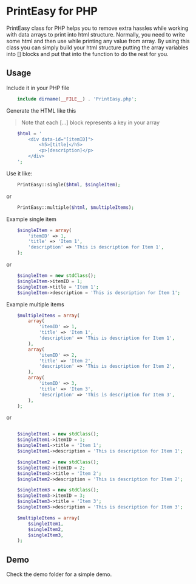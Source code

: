 # PrintEasy for PHP

PrintEasy class for PHP helps you to remove extra hassles while working with data arrays to print into html structure. Normally, you need to write some html and then use <?php echo $someArray['Item'];?> while printing any value from array.
By using this class you can simply build your html structure putting the array variables into [] blocks and put that into the function to do the rest for you.

## Usage

Include it in your PHP file

```php
	include dirname(__FILE__) . 'PrintEasy.php';
```

Generate the HTML like this
>Note that each [...] block represents a key in your array

```php
	$html = '
        <div data-id="[itemID]">
            <h5>[title]</h5>
            <p>[description]</p>
        </div>
    ';
```

Use it like:

```php
	PrintEasy::single($html, $singleItem);
```

or

```php
	PrintEasy::multiple($html, $multipleItems);
```

Example single item
```php
    $singleItem = array(
        'itemID' => 1,
        'title' => 'Item 1',
        'description' => 'This is description for Item 1',
    );
```
or

```php
    $singleItem = new stdClass();
    $singleItem->itemID = 1;
    $singleItem->title = 'Item 1';
    $singleItem->description = 'This is description for Item 1';
```

Example multiple items

```php
    $multipleItems = array(
        array(
            'itemID' => 1,
            'title' => 'Item 1',
            'description' => 'This is description for Item 1',
        ),
        array(
            'itemID' => 2,
            'title' => 'Item 2',
            'description' => 'This is description for Item 2',
        ),
        array(
            'itemID' => 3,
            'title' => 'Item 3',
            'description' => 'This is description for Item 3',
        ),
    );
```

or

```php

    $singleItem1 = new stdClass();
    $singleItem1->itemID = 1;
    $singleItem1->title = 'Item 1';
    $singleItem1->description = 'This is description for Item 1';

    $singleItem2 = new stdClass();
    $singleItem2->itemID = 2;
    $singleItem2->title = 'Item 2';
    $singleItem2->description = 'This is description for Item 2';

    $singleItem3 = new stdClass();
    $singleItem3->itemID = 3;
    $singleItem3->title = 'Item 3';
    $singleItem3->description = 'This is description for Item 3';

    $multipleItems = array(
        $singleItem1,
        $singleItem2,
        $singleItem3,
    );
```


## Demo
Check the demo folder for a simple demo.
